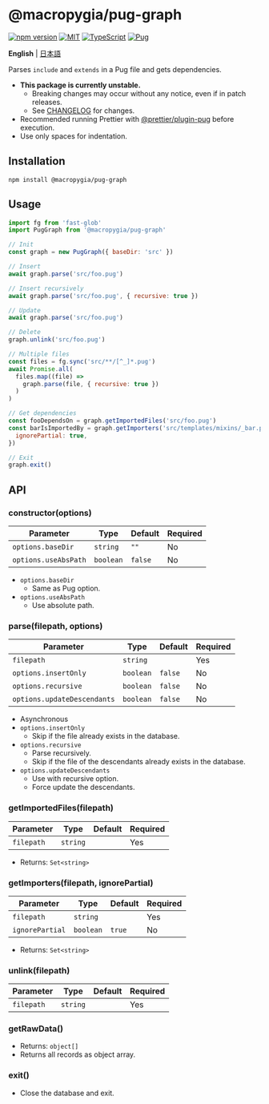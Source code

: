# @macropygia/pug-graph

[![npm version](https://img.shields.io/npm/v/@macropygia/pug-graph.svg?style=flat-square)](https://www.npmjs.com/package/@macropygia/pug-graph)
[![MIT](https://img.shields.io/npm/l/@macropygia/pug-graph?style=flat-square)](./LICENSE)
[![TypeScript](https://img.shields.io/badge/TypeScript-3178c6?style=flat-square&logo=typescript&logoColor=white)](https://www.typescriptlang.org/)
[![Pug](https://img.shields.io/badge/Pug-a86454?style=flat-square&logo=pug&logoColor=white)](https://pugjs.org/)

**English** | [日本語](README.ja_JP.md)

Parses `include` and `extends` in a Pug file and gets dependencies.

- **This package is currently unstable.**
    - Breaking changes may occur without any notice, even if in patch releases.
    - See [CHANGELOG](CHANGELOG.md) for changes.
- Recommended running Prettier with [@prettier/plugin-pug](https://www.npmjs.com/package/@prettier/plugin-pug) before execution.
- Use only spaces for indentation.

## Installation

```shell
npm install @macropygia/pug-graph
```

## Usage

```js
import fg from 'fast-glob'
import PugGraph from '@macropygia/pug-graph'

// Init
const graph = new PugGraph({ baseDir: 'src' })

// Insert
await graph.parse('src/foo.pug')

// Insert recursively
await graph.parse('src/foo.pug', { recursive: true })

// Update
await graph.parse('src/foo.pug')

// Delete
graph.unlink('src/foo.pug')

// Multiple files
const files = fg.sync('src/**/[^_]*.pug')
await Promise.all(
  files.map((file) =>
    graph.parse(file, { recursive: true })
  )
)

// Get dependencies
const fooDependsOn = graph.getImportedFiles('src/foo.pug')
const barIsImportedBy = graph.getImporters('src/templates/mixins/_bar.pug', {
  ignorePartial: true,
})

// Exit
graph.exit()
```

## API

### constructor(options)

| Parameter            | Type      | Default | Required |
| -------------------- | --------- | ------- | -------- |
| `options.baseDir`    | `string`  | `""`    | No       |
| `options.useAbsPath` | `boolean` | `false` | No       |

- `options.baseDir`
    - Same as Pug option.
- `options.useAbsPath`
    - Use absolute path.

### parse(filepath, options)

| Parameter                   | Type      | Default | Required |
| --------------------------- | --------- | ------- | -------- |
| `filepath`                  | `string`  |         | Yes      |
| `options.insertOnly`        | `boolean` | `false` | No       |
| `options.recursive`         | `boolean` | `false` | No       |
| `options.updateDescendants` | `boolean` | `false` | No       |

- Asynchronous
- `options.insertOnly`
    - Skip if the file already exists in the database.
- `options.recursive`
    - Parse recursively.
    - Skip if the file of the descendants already exists in the database.
- `options.updateDescendants`
    - Use with recursive option.
    - Force update the descendants.

### getImportedFiles(filepath)

| Parameter  | Type     | Default | Required |
| ---------- | -------- | ------- | -------- |
| `filepath` | `string` |         | Yes      |

- Returns: `Set<string>`

### getImporters(filepath, ignorePartial)

| Parameter       | Type      | Default | Required |
| --------------- | --------- | ------- | -------- |
| `filepath`      | `string`  |         | Yes      |
| `ignorePartial` | `boolean` | `true`  | No       |

- Returns: `Set<string>`

### unlink(filepath)

| Parameter  | Type     | Default | Required |
| ---------- | -------- | ------- | -------- |
| `filepath` | `string` |         | Yes      |

### getRawData()

- Returns: `object[]`
- Returns all records as object array.

### exit()

- Close the database and exit.
